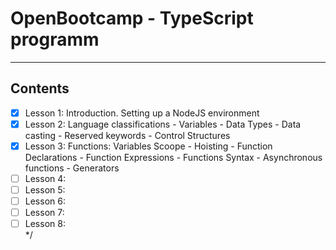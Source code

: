 # OpenBootcamp - TypeScript programm
***

## Contents
* [x] Lesson 1: Introduction. Setting up a NodeJS environment  
* [x] Lesson 2: Language classifications - Variables - Data Types - Data casting - Reserved keywords - Control Structures  
* [X] Lesson 3: Functions: Variables Scoope - Hoisting - Function Declarations - Function Expressions - Functions Syntax - Asynchronous functions - Generators  
* [ ] Lesson 4:  
* [ ] Lesson 5:  
* [ ] Lesson 6:  
* [ ] Lesson 7:  
* [ ] Lesson 8:  
*/
